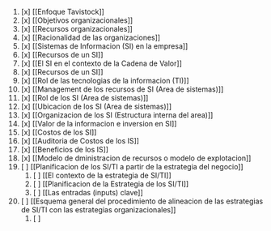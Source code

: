 1. [x] [[Enfoque Tavistock]]
2. [x] [[Objetivos organizacionales]]
3. [x] [[Recursos organizacionales]]
4. [x] [[Racionalidad de las organizaciones]]
5. [x] [[Sistemas de Informacion (SI) en la empresa]]
6. [x] [[Recursos de un SI]]
7. [x] [[El SI en el contexto de la Cadena de Valor]]
8. [x] [[Recursos de un SI]]
9. [x] [[Rol de las tecnologias de la informacion (TI)]]
10. [x] [[Management de los recursos de SI (Area de sistemas)]]
11. [x] [[Rol de los SI (Area de sistemas)]]
12. [x] [[Ubicacion de los SI (Area de sistemas)]]
13. [x] [[Organizacion de los SI (Estructura interna del area)]]
14. [x] [[Valor de la informacion e inversion en SI]]
15. [x] [[Costos de los SI]]
16. [x] [[Auditoria de Costos de los IS]]
17. [x] [[Beneficios de los IS]]
18. [x] [[Modelo de dministracion de recursos o modelo de explotacion]]
19. [ ] [[Planificacion de los SI/TI a partir de la estrategia del negocio]]
	1. [ ] [[El contexto de la estrategia de SI/TI]]
	2. [ ] [[Planificacion de la Estrategia de los SI/TI]]
	3. [ ] [[Las entradas (inputs) clave]]
20. [ ] [[Esquema general del procedimiento de alineacion de las estrategias de SI/TI con las estrategias organizacionales]]
	1. [ ] 